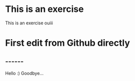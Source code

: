 # This is an exercise

This is an exercise ouiii

# First edit from Github directly
## ------
Hello :)
Goodbye...
